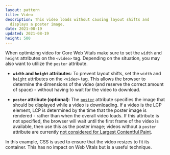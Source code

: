 ```yaml
---
layout: pattern
title: Video
description: This video loads without causing layout shifts and
  displays a poster image.
date: 2021-08-19
updated: 2021-08-19
height: 500
---
```


When optimizing video for Core Web Vitals make sure to set the `width` and
`height` attributes on the `<video>` tag. Depending on the situation, you may
also want to utilize the `poster` attribute.

* **`width` and `height` attributes**: To prevent layout shifts, set the `width`
  and `height` attributes on the `<video>` tag. This allows the browser to
  determine the dimensions of the video (and reserve the correct amount of
  space) - without having to wait for the video to download.

* **`poster` attribute (optional)**: The
  [`poster`](https://developer.mozilla.org/docs/Web/HTML/Element/video#attr-poster)
  attribute specifies the image that should be displayed while a video is
  downloading. If a video is the LCP element, LCP is determined by the time that
  the poster image is rendered - rather than when the overall video loads. If
  this attribute is not specified, the browser will wait until the first frame
  of the video is available, then use this as the poster image; videos without
  a `poster` attribute are currently [not considered for Largest Contentful
  Paint](/lcp/#what-elements-are-considered).

In this example, CSS is used to ensure that the video resizes to fit its
container. This has no impact on Web Vitals but is a useful technique.
